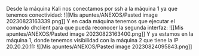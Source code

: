 Desde la máquina Kali nos conectamos por ssh a la máquina 1 ya que tenemos conectividad:
![[Mis apuntes/ANEXOS/Pasted image 20230823163339.png]]
Y en cada máquina tenemos que ejecutar el comando dhclient para que pueda reconocer la segunda interfaz:
![[Mis apuntes/ANEXOS/Pasted image 20230823163400.png]]
Y ya estamos en la máquina 1, donde tenemos visibilidad con la máquina 2 que tiene la IP 20.20.20.11:
![[Mis apuntes/ANEXOS/Pasted image 20230824095843.png]]
